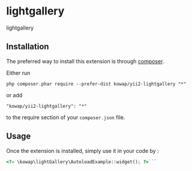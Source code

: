 lightgallery
============
lightgallery

Installation
------------

The preferred way to install this extension is through [composer](http://getcomposer.org/download/).

Either run

```
php composer.phar require --prefer-dist kowap/yii2-lightgallery "*"
```

or add

```
"kowap/yii2-lightgallery": "*"
```

to the require section of your `composer.json` file.


Usage
-----

Once the extension is installed, simply use it in your code by  :

```php
<?= \kowap\lightGallery\AutoloadExample::widget(); ?>```
